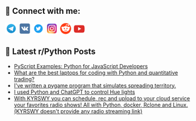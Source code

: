 ## 🔎 Connect with me:
[<img src="https://github.com/bullbesh/bullbesh/blob/main/images/Telegram.png" width="32" height="32" />](https://t.me/bullbesh)
[<img src="https://github.com/bullbesh/bullbesh/blob/main/images/VK.png" width="32" height="32" />](https://vk.com/bullbesh)
[<img src="https://github.com/bullbesh/bullbesh/blob/main/images/Twitter.png" width="32" height="32" />](https://twitter.com/bullbesh1)
[<img src="https://github.com/bullbesh/bullbesh/blob/main/images/Instagram.png" width="32" height="32" />](https://www.instagram.com/bullbesh)
[<img src="https://github.com/bullbesh/bullbesh/blob/main/images/Reddit.png" width="32" height="32" />](https://www.reddit.com/user/bullbesh)
[<img src="https://github.com/bullbesh/bullbesh/blob/main/images/YouTube.png" width="32" height="32" />](https://www.youtube.com/channel/UCtfjRs6uzgq5mfm8S06WTcg)

## 📕 Latest r/Python Posts
<!-- BLOG-POST-LIST:START -->
- [PyScript Examples: Python for JavaScript Developers](https://www.reddit.com/r/Python/comments/114431u/pyscript_examples_python_for_javascript_developers/)
- [What are the best laptops for coding with Python and quantitative trading?](https://www.reddit.com/r/Python/comments/11421eb/what_are_the_best_laptops_for_coding_with_python/)
- [I&#39;ve written a pygame program that simulates spreading territory.](https://www.reddit.com/r/Python/comments/1141y4u/ive_written_a_pygame_program_that_simulates/)
- [I used Python and ChatGPT to control Hue lights](https://www.reddit.com/r/Python/comments/1141i77/i_used_python_and_chatgpt_to_control_hue_lights/)
- [With KYRSWY you can schedule, rec and upload to your cloud service your favorites radio shows! All with Python, docker, Rclone and Linux. &lpar;KYRSWY doesn&#39;t provide any radio streaming link&rpar;](https://www.reddit.com/r/Python/comments/1140u0h/with_kyrswy_you_can_schedule_rec_and_upload_to/)
<!-- BLOG-POST-LIST:END -->
